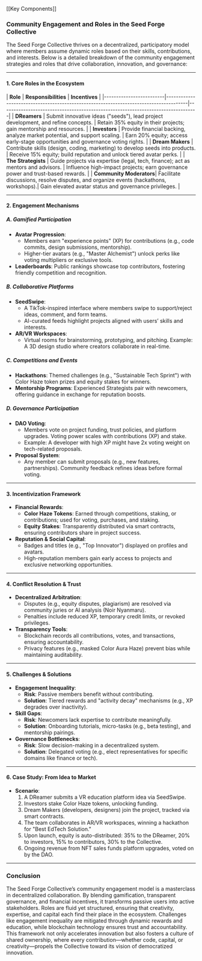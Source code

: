 [[Key Components]]
### **Community Engagement and Roles in the Seed Forge Collective**

The Seed Forge Collective thrives on a decentralized, participatory model where members assume dynamic roles based on their skills, contributions, and interests. Below is a detailed breakdown of the community engagement strategies and roles that drive collaboration, innovation, and governance:

---

#### **1. Core Roles in the Ecosystem**

| **Role** | **Responsibilities** | **Incentives** | |-------------------------|---------------------------------------------------------------------------------------|---------------------------------------------------------------------------------| | **DReamers** | Submit innovative ideas ("seeds"), lead project development, and refine concepts. | Retain 35% equity in their projects; gain mentorship and resources. | | **Investors** | Provide financial backing, analyze market potential, and support scaling. | Earn 20% equity; access early-stage opportunities and governance voting rights. | | **Dream Makers** | Contribute skills (design, coding, marketing) to develop seeds into products. | Receive 15% equity; build reputation and unlock tiered avatar perks. | | **The Strategists** | Guide projects via expertise (legal, tech, finance); act as mentors and advisors. | Influence high-impact projects; earn governance power and trust-based rewards. | | **Community Moderators**| Facilitate discussions, resolve disputes, and organize events (hackathons, workshops).| Gain elevated avatar status and governance privileges. |

---

#### **2. Engagement Mechanisms**

##### **A. Gamified Participation**

- **Avatar Progression**:
    - Members earn "experience points" (XP) for contributions (e.g., code commits, design submissions, mentorship).
    - Higher-tier avatars (e.g., "Master Alchemist") unlock perks like voting multipliers or exclusive tools.
- **Leaderboards**: Public rankings showcase top contributors, fostering friendly competition and recognition.

##### **B. Collaborative Platforms**

- **SeedSwipe**:
    - A TikTok-inspired interface where members swipe to support/reject ideas, comment, and form teams.
    - AI-curated feeds highlight projects aligned with users’ skills and interests.
- **AR/VR Workspaces**:
    - Virtual rooms for brainstorming, prototyping, and pitching. Example: A 3D design studio where creators collaborate in real-time.

##### **C. Competitions and Events**

- **Hackathons**: Themed challenges (e.g., "Sustainable Tech Sprint") with Color Haze token prizes and equity stakes for winners.
- **Mentorship Programs**: Experienced Strategists pair with newcomers, offering guidance in exchange for reputation boosts.

##### **D. Governance Participation**

- **DAO Voting**:
    - Members vote on project funding, trust policies, and platform upgrades. Voting power scales with contributions (XP) and stake.
    - Example: A developer with high XP might have 2x voting weight on tech-related proposals.
- **Proposal System**:
    - Any member can submit proposals (e.g., new features, partnerships). Community feedback refines ideas before formal voting.

---

#### **3. Incentivization Framework**

- **Financial Rewards**:
    - **Color Haze Tokens**: Earned through competitions, staking, or contributions; used for voting, purchases, and staking.
    - **Equity Stakes**: Transparently distributed via smart contracts, ensuring contributors share in project success.
- **Reputation & Social Capital**:
    - Badges and titles (e.g., "Top Innovator") displayed on profiles and avatars.
    - High-reputation members gain early access to projects and exclusive networking opportunities.

---

#### **4. Conflict Resolution & Trust**

- **Decentralized Arbitration**:
    - Disputes (e.g., equity disputes, plagiarism) are resolved via community juries or AI analysis (Noir Nyanmaru).
    - Penalties include reduced XP, temporary credit limits, or revoked privileges.
- **Transparency Tools**:
    - Blockchain records all contributions, votes, and transactions, ensuring accountability.
    - Privacy features (e.g., masked Color Aura Haze) prevent bias while maintaining auditability.

---

#### **5. Challenges & Solutions**

- **Engagement Inequality**:
    - **Risk**: Passive members benefit without contributing.
    - **Solution**: Tiered rewards and "activity decay" mechanisms (e.g., XP degrades over inactivity).
- **Skill Gaps**:
    - **Risk**: Newcomers lack expertise to contribute meaningfully.
    - **Solution**: Onboarding tutorials, micro-tasks (e.g., beta testing), and mentorship pairings.
- **Governance Bottlenecks**:
    - **Risk**: Slow decision-making in a decentralized system.
    - **Solution**: Delegated voting (e.g., elect representatives for specific domains like finance or tech).

---

#### **6. Case Study: From Idea to Market**

- **Scenario**:
    1. A DReamer submits a VR education platform idea via SeedSwipe.
    2. Investors stake Color Haze tokens, unlocking funding.
    3. Dream Makers (developers, designers) join the project, tracked via smart contracts.
    4. The team collaborates in AR/VR workspaces, winning a hackathon for "Best EdTech Solution."
    5. Upon launch, equity is auto-distributed: 35% to the DReamer, 20% to investors, 15% to contributors, 30% to the Collective.
    6. Ongoing revenue from NFT sales funds platform upgrades, voted on by the DAO.

---

### **Conclusion**

The Seed Forge Collective’s community engagement model is a masterclass in decentralized collaboration. By blending gamification, transparent governance, and financial incentives, it transforms passive users into active stakeholders. Roles are fluid yet structured, ensuring that creativity, expertise, and capital each find their place in the ecosystem. Challenges like engagement inequality are mitigated through dynamic rewards and education, while blockchain technology ensures trust and accountability. This framework not only accelerates innovation but also fosters a culture of shared ownership, where every contribution—whether code, capital, or creativity—propels the Collective toward its vision of democratized innovation.